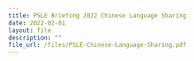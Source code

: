 ```yaml
---
title: PSLE Briefing 2022 Chinese Language Sharing
date: 2022-02-01
layout: file
description: ""
file_url: /files/PSLE-Chinese-Language-Sharing.pdf
---
```

